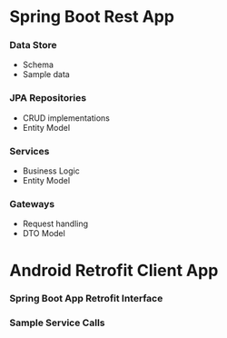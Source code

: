 # **Spring Boot Rest App**
### **Data Store**
* Schema
* Sample data
### **JPA Repositories**
* CRUD implementations
* Entity Model
### **Services**
* Business Logic
* Entity Model
### **Gateways**
* Request handling
* DTO Model

# **Android Retrofit Client App**
### **Spring Boot App Retrofit Interface**
### **Sample Service Calls**
